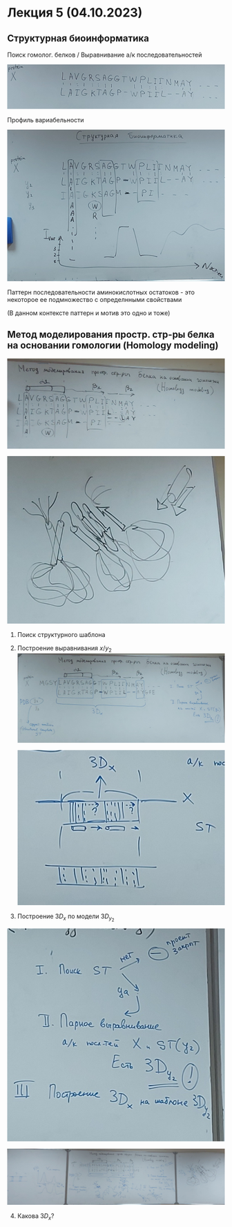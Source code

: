 # Лекция 5 (04.10.2023)

## Структурная биоинформатика

Поиск гомолог. белков / Выравнивание а/к последовательностей

![](20231004_182242.jpeg)

Профиль вариабельности

![](20231004_184400.jpeg)

Паттерн последовательности аминокислотных остатоков - это некоторое ее подмножество с определнными свойствами

(В данном контексте паттерн и мотив это одно и тоже)

## Метод моделирования простр. стр-ры белка на основании гомологии (Homology modeling)

![](20231004_200747.jpeg)

![](20231004_2007472.jpeg)

1. Поиск структурного шаблона

2. Построение выравнивания $x/y_2$
   ![](20231004_202415.jpeg)

   ![](20231004_203519.jpeg)

3. Построение $3D_x$ по модели $3D_{y_2}$

![](20231004_203745.jpeg)

![](20231004_210130.jpeg)

4. Какова $3D_x$?
